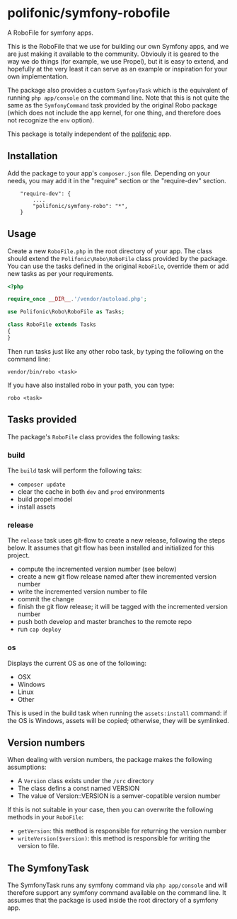 # polifonic/symfony-robofile

A RoboFile for symfony apps.

This is the RoboFile that we use for building our own Symfony apps, and we are just making it available to the community. Obviouly it is geared to the way we do things (for example, we use Propel), but it is easy to extend, and hopefully at the very least it can serve as an example or inspiration for your own implementation.

The package also provides a custom `SymfonyTask` which is the equivalent of running `php app/console` on the command line. Note that this is not quite the same as the `SymfonyCommand` task provided by the original Robo package (which does not include the app kernel, for one thing, and therefore does not recognize the `env` option).

This package is totally independent of the [polifonic](http://www.polifonic.io) app.

## Installation

Add the package to your app's `composer.json` file. Depending on your needs, you may add it in the "require" section or the "require-dev" section.

```
    "require-dev": {
        ....
        "polifonic/symfony-robo": "*",
    }
```


## Usage

Create a new `RoboFile.php` in the root directory of your app. The class should extend the `Polifonic\Robo\RoboFile` class provided by the package. You can use the tasks defined in the original `RoboFile`, override them or add new tasks as per your requirements.

```php
<?php

require_once __DIR__.'/vendor/autoload.php';

use Polifonic\Robo\RoboFile as Tasks;

class RoboFile extends Tasks
{
}
```

Then run tasks just like any other robo task, by typing the following on the command line:

```xterm
vendor/bin/robo <task>
```

If you have also installed robo in your path, you can type:

```xterm
robo <task>
```

## Tasks provided

The package's `RoboFile` class provides the following tasks:

### build

The `build` task will perform the following taks:

* `composer update`
* clear the cache in both `dev` and `prod` environments
* build propel model
* install assets

### release

The `release` task uses git-flow to create a new release, following the steps below. It assumes that git flow has been installed and initialized for this project.

* compute the incremented version number (see below)
* create a new git flow release named after thew incremented version number
* write the incremented version number to file
* commit the change
* finish the git flow release; it will be tagged with the incremented version number
* push both develop and master branches to the remote repo
* run `cap deploy`

### os

Displays the current OS as one of the following:

* OSX
* Windows
* Linux
* Other

This is used in the build task when running the `assets:install` command: if the OS is Windows, assets will be copied; otherwise, they will be symlinked.

## Version numbers

When dealing with version numbers, the package makes the following assumptions:

* A `Version` class exists under the `/src` directory
* The class defins a const named VERSION
* The value of Version::VERSION is a semver-copatible version number

If this is not suitable in your case, then you can overwrite the following methods in your `RoboFile`:

* `getVersion`: this method is responsible for returning the version number
* `writeVersion($version)`: this method is responsible for writing the version to file.

## The SymfonyTask

The SymfonyTask runs any symfony command via `php app/console` and will therefore support any symfony command available on the command line. It assumes that the package is used inside the root directory of a symfony app.